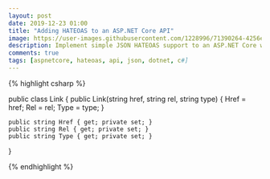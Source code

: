 ```yaml
---
layout: post
date: 2019-12-23 01:00
title: "Adding HATEOAS to an ASP.NET Core API"
image: https://user-images.githubusercontent.com/1228996/71390264-4256ef00-25c5-11ea-890b-6614ed7fd9a9.png
description: Implement simple JSON HATEOAS support to an ASP.NET Core web API
comments: true
tags: [aspnetcore, hateoas, api, json, dotnet, c#]
---
```


<!--more-->

{% highlight csharp %}

public class Link
{
public Link(string href, string rel, string type)
{
Href = href;
Rel = rel;
Type = type;
}

    public string Href { get; private set; }
    public string Rel { get; private set; }
    public string Type { get; private set; }

}

{% endhighlight %}
